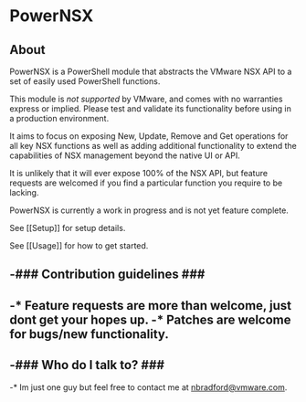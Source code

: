 # PowerNSX #

## About ##
PowerNSX is a PowerShell module that abstracts the VMware NSX API to a set of easily used PowerShell functions.

This module is _not supported_ by VMware, and comes with no warranties express or implied.  Please test and validate its functionality before using in a production environment.

It aims to focus on exposing New, Update, Remove and Get operations for all key NSX functions as well as adding additional functionality to extend the capabilities of NSX management beyond the native UI or API.  

It is unlikely that it will ever expose 100% of the NSX API, but feature requests are welcomed if you find a particular function you require to be lacking.

PowerNSX is currently a work in progress and is not yet feature complete. 

See [[Setup]] for setup details.

See [[Usage]] for how to get started.

-### Contribution guidelines ###
-
-* Feature requests are more than welcome, just dont get your hopes up.
-* Patches are welcome for bugs/new functionality.
-
-### Who do I talk to? ###
-
-* Im just one guy but feel free to contact me at nbradford@vmware.com.
